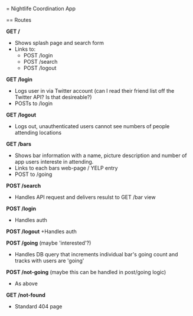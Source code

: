 = Nightlife Coordination App

== Routes

**GET /**
  + Shows splash page and search form
  + Links to:
    + POST /login
    + POST /search
    + POST /logout

**GET /login**
  + Logs user in via Twitter account (can I read their friend list off the Twitter API? Is that desireable?)
  + POSTs to /login

**GET /logout**
  + Logs out, unauthenticated users cannot see numbers of people attending locations

**GET /bars**
  + Shows bar information with a name, picture description and number of app users intereste in attending.
  + Links to each bars web-page / YELP entry
  + POST to /going

**POST /search**
  + Handles API request and delivers resulst to GET /bar view

**POST /login**
  + Handles auth

**POST /logout**
  +Handles auth

**POST /going** (maybe 'interested'?)
  + Handles DB query that increments individual bar's going count and tracks with users are 'going'

**POST /not-going** (maybe this can be handled in post/going logic)
  + As above

**GET /not-found**
  + Standard 404 page